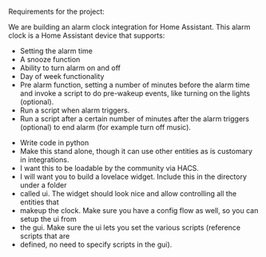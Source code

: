 Requirements for the project:

We are building an alarm clock integration for Home Assistant. This alarm clock is a Home Assistant
device that supports:

- Setting the alarm time
- A snooze function
- Ability to turn alarm on and off
- Day of week functionality
- Pre alarm function, setting a number of minutes before the alarm time and invoke a script
  to do pre-wakeup events, like turning on the lights (optional).
- Run a script when alarm triggers.
- Run a script after a certain number of minutes after the alarm triggers (optional) to
  end alarm (for example turn off music).

* Write code in python
* Make this stand alone, though it can use other entities as is customary in integrations.
* I want this to be loadable by the community via HACS.
* I will want you to build a lovelace widget. Include this in the directory under a folder
* called ui. The widget should look nice and allow controlling all the entities that
* makeup the clock. Make sure you have a config flow as well, so you can setup the ui from
* the gui. Make sure the ui lets you set the various scripts (reference scripts that are
* defined, no need to specify scripts in the gui).
